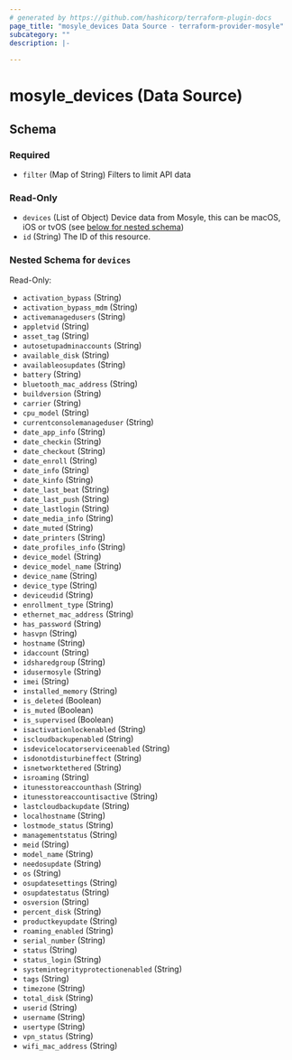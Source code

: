 ```yaml
---
# generated by https://github.com/hashicorp/terraform-plugin-docs
page_title: "mosyle_devices Data Source - terraform-provider-mosyle"
subcategory: ""
description: |-
  
---
```


# mosyle_devices (Data Source)





<!-- schema generated by tfplugindocs -->
## Schema

### Required

- `filter` (Map of String) Filters to limit API data

### Read-Only

- `devices` (List of Object) Device data from Mosyle, this can be macOS, iOS or tvOS (see [below for nested schema](#nestedatt--devices))
- `id` (String) The ID of this resource.

<a id="nestedatt--devices"></a>
### Nested Schema for `devices`

Read-Only:

- `activation_bypass` (String)
- `activation_bypass_mdm` (String)
- `activemanagedusers` (String)
- `appletvid` (String)
- `asset_tag` (String)
- `autosetupadminaccounts` (String)
- `available_disk` (String)
- `availableosupdates` (String)
- `battery` (String)
- `bluetooth_mac_address` (String)
- `buildversion` (String)
- `carrier` (String)
- `cpu_model` (String)
- `currentconsolemanageduser` (String)
- `date_app_info` (String)
- `date_checkin` (String)
- `date_checkout` (String)
- `date_enroll` (String)
- `date_info` (String)
- `date_kinfo` (String)
- `date_last_beat` (String)
- `date_last_push` (String)
- `date_lastlogin` (String)
- `date_media_info` (String)
- `date_muted` (String)
- `date_printers` (String)
- `date_profiles_info` (String)
- `device_model` (String)
- `device_model_name` (String)
- `device_name` (String)
- `device_type` (String)
- `deviceudid` (String)
- `enrollment_type` (String)
- `ethernet_mac_address` (String)
- `has_password` (String)
- `hasvpn` (String)
- `hostname` (String)
- `idaccount` (String)
- `idsharedgroup` (String)
- `idusermosyle` (String)
- `imei` (String)
- `installed_memory` (String)
- `is_deleted` (Boolean)
- `is_muted` (Boolean)
- `is_supervised` (Boolean)
- `isactivationlockenabled` (String)
- `iscloudbackupenabled` (String)
- `isdevicelocatorserviceenabled` (String)
- `isdonotdisturbineffect` (String)
- `isnetworktethered` (String)
- `isroaming` (String)
- `itunesstoreaccounthash` (String)
- `itunesstoreaccountisactive` (String)
- `lastcloudbackupdate` (String)
- `localhostname` (String)
- `lostmode_status` (String)
- `managementstatus` (String)
- `meid` (String)
- `model_name` (String)
- `needosupdate` (String)
- `os` (String)
- `osupdatesettings` (String)
- `osupdatestatus` (String)
- `osversion` (String)
- `percent_disk` (String)
- `productkeyupdate` (String)
- `roaming_enabled` (String)
- `serial_number` (String)
- `status` (String)
- `status_login` (String)
- `systemintegrityprotectionenabled` (String)
- `tags` (String)
- `timezone` (String)
- `total_disk` (String)
- `userid` (String)
- `username` (String)
- `usertype` (String)
- `vpn_status` (String)
- `wifi_mac_address` (String)


